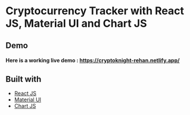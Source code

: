 # Cryptocurrency Tracker with React JS, Material UI and Chart JS

## Demo
#### Here is a working live demo :  https://cryptoknight-rehan.netlify.app/

## Built with 

- [React JS](https://reactjs.org/)
- [Material UI](https://v4.mui.com/)
- [Chart JS](https://reactchartjs.github.io/react-chartjs-2/#/)

